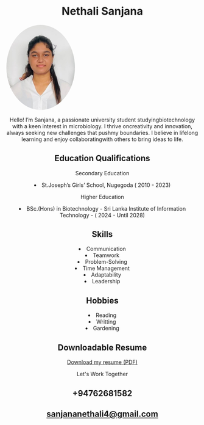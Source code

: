 <!DOCTYPE html>
<html lang="en">
<head>
    <meta charset="UTF-8">
    <meta name="viewport" content="width=device-width, initial-scale=1.0">
   
    
</head>
<body>
    <header>
        
 <h1>Nethali Sanjana</h1>
   <div style="text-align: left;">
<img src="https://github.com/sanjana-designs/Sanjana/blob/main/20241001_214438.jpg" alt="My Image" style="width: 180px; height: auto; border-radius: 50%;" />
</div>
   <p>Hello! I’m Sanjana, a passionate university student studyingbiotechnology with a keen interest in microbiology. I thrive oncreativity and innovation, always seeking new challenges that pushmy boundaries. I believe in lifelong learning and enjoy collaboratingwith others to bring ideas to life.</p>
        
>
    


   
  <h2>Education Qualifications</h2>
  
   Secondary Education
   
   <li>St.Joseph’s Girls’ School, Nugegoda (
       2010 - 2023)
        
   Higher Education
  
   <li>BSc.(Hons) in Biotechnology - 
        Sri Lanka Institute of Information Technology - (
        2024 - Until 2028)

  
  
   <section id="skills">
        <h2>Skills</h2>
            <li> Communication
            <li> Teamwork</li> 
            <li> Problem-Solving</li>
            <li> Time Management
            <li> Adaptability
            <li> Leadership
    </section>

   </section id="Hobbies">
      <h2>Hobbies</h2>
         <li>Reading
         <li> Writting
         <li>Gardening
        </ul>
        
    

    
<h2>Downloadable Resume</h2>
<p><a href=[HS24510033_Sanjana G.K.N.K (2).Pdf](https://github.com/user-attachments/files/17212714/HS24510033_Sanjana.G.K.N.K.2.Pdf) download>Download my resume (PDF)</a></p>
    </section>


 <footer>

   

Let's Work Together
        <h2>+94762681582</h2>
        <h2>sanjananethali4@gmail.com<h2/>
    </footer>
</body>
</html>
